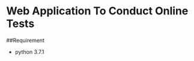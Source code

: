 # Web Application To Conduct Online Tests

##Requirement
<ul>
    <li>
        python 3.7.1
    </li>
</ul>
